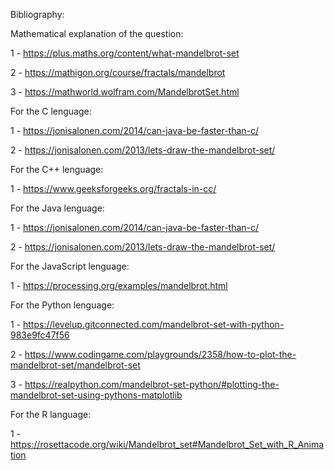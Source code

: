 Bibliography:

Mathematical explanation of the question:

1 - https://plus.maths.org/content/what-mandelbrot-set

2 - https://mathigon.org/course/fractals/mandelbrot

3 - https://mathworld.wolfram.com/MandelbrotSet.html



For the C lenguage:

1 - https://jonisalonen.com/2014/can-java-be-faster-than-c/

2 - https://jonisalonen.com/2013/lets-draw-the-mandelbrot-set/

For the C++ lenguage:

1 - https://www.geeksforgeeks.org/fractals-in-cc/


For the Java lenguage:

1 - https://jonisalonen.com/2014/can-java-be-faster-than-c/

2 - https://jonisalonen.com/2013/lets-draw-the-mandelbrot-set/

For the JavaScript lenguage:

1 - https://processing.org/examples/mandelbrot.html

For the Python lenguage:

1 - https://levelup.gitconnected.com/mandelbrot-set-with-python-983e9fc47f56

2 - https://www.codingame.com/playgrounds/2358/how-to-plot-the-mandelbrot-set/mandelbrot-set

3 - https://realpython.com/mandelbrot-set-python/#plotting-the-mandelbrot-set-using-pythons-matplotlib

For the R language:

1 - https://rosettacode.org/wiki/Mandelbrot_set#Mandelbrot_Set_with_R_Animation 




